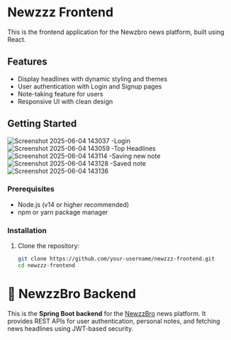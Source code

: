 # Newzzz Frontend

This is the frontend application for the Newzbro news platform, built using React.

## Features

- Display headlines with dynamic styling and themes 
- User authentication with Login and Signup pages
- Note-taking feature for users
- Responsive UI with clean design

## Getting Started
![Screenshot 2025-06-04 143037](https://github.com/user-attachments/assets/4ee8a41d-02ab-4761-b462-6f66324326f4)
-Login
![Screenshot 2025-06-04 143059](https://github.com/user-attachments/assets/fc2aa97f-171a-4c78-92f1-76092944f859)
-Top Headlines
![Screenshot 2025-06-04 143114](https://github.com/user-attachments/assets/590717f0-f133-47f9-b5ba-a39c89461534)
-Saving new note
![Screenshot 2025-06-04 143128](https://github.com/user-attachments/assets/296b0af4-d7aa-4968-8e9c-2395da4abb16)
-Saved note
![Screenshot 2025-06-04 143136](https://github.com/user-attachments/assets/7f0d9c58-0b36-4df0-973f-89fa56d6989b)



### Prerequisites

- Node.js (v14 or higher recommended)
- npm or yarn package manager

### Installation

1. Clone the repository:

   ```bash
   git clone https://github.com/your-username/newzzz-frontend.git
   cd newzzz-frontend


# 📰 NewzzBro Backend

This is the **Spring Boot backend** for the [NewzzBro](https://github.com/love12yadav/newzback) news platform. It provides REST APIs for user authentication, personal notes, and fetching news headlines using JWT-based security.
